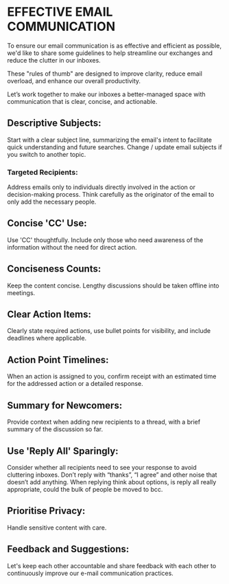 # EFFECTIVE EMAIL COMMUNICATION
To ensure our email communication is as effective and efficient as possible, 
we'd like to share some guidelines to help streamline our exchanges and 
reduce the clutter in our inboxes.

These "rules of thumb" are designed to improve 
clarity, reduce email overload, and enhance our overall productivity.

Let’s work together to make our inboxes a better-managed space 
with communication that is clear, concise, and actionable.

## Descriptive Subjects: 
Start with a clear subject line, summarizing the email's intent to 
facilitate quick understanding and future searches. 
Change / update email subjects if you switch to another topic.

### Targeted Recipients: 
Address emails only to individuals directly involved in the action or 
decision-making process. Think carefully as the originator of the email 
to only add the necessary people.

## Concise 'CC' Use: 
Use 'CC' thoughtfully. Include only those who need awareness of 
the information without the need for direct action.

## Conciseness Counts: 
Keep the content concise. Lengthy discussions should be taken 
offline into meetings.

## Clear Action Items: 
Clearly state required actions, use bullet points for visibility, 
and include deadlines where applicable.

## Action Point Timelines: 
When an action is assigned to you, confirm receipt with an estimated time
for the addressed action or a detailed response.

## Summary for Newcomers: 
Provide context when adding new recipients to a thread, 
with a brief summary of the discussion so far.

## Use 'Reply All' Sparingly: 
Consider whether all recipients need to see your response to 
avoid cluttering inboxes. Don’t reply with “thanks”, “I agree” 
and other noise that doesn’t add anything. 
When replying think about options, is reply all really appropriate, 
could the bulk of people be moved to bcc.

## Prioritise Privacy: 
Handle sensitive content with care.

## Feedback and Suggestions: 
Let's keep each other accountable and share feedback with 
each other to continuously improve our e-mail communication practices.
